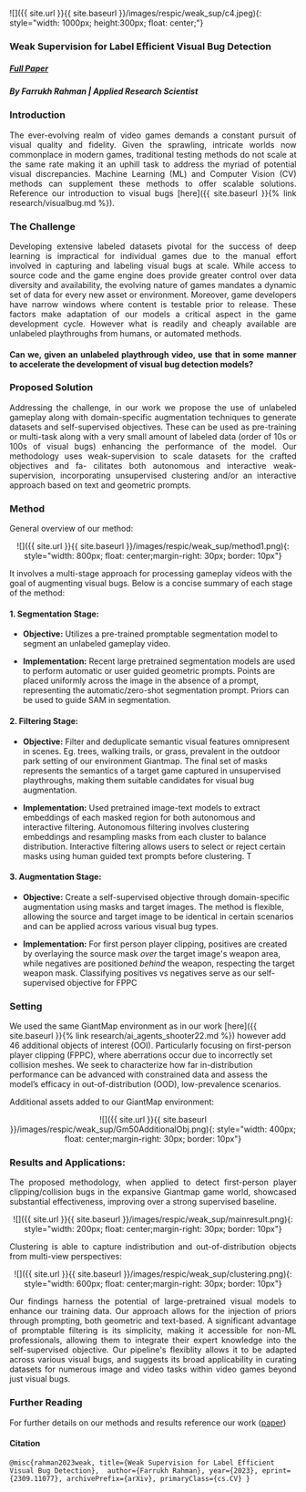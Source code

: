 ![]({{ site.url }}{{ site.baseurl }}/images/respic/weak_sup/c4.jpeg){: style="width: 1000px; height:300px; float: center;"}

### Weak Supervision for Label Efficient Visual Bug Detection 
##### [Full Paper](https://arxiv.org/abs/2309.11077)
##### By Farrukh Rahman | Applied Research Scientist 


### Introduction

<div style="text-align: justify">
The ever-evolving realm of video games demands a constant pursuit of visual quality and fidelity. Given the sprawling, intricate worlds now commonplace in modern games, traditional testing methods do not scale at the same rate making it an uphill task to address the myriad of potential visual discrepancies.  Machine Learning (ML) and Computer Vision (CV) methods can supplement these methods to offer scalable solutions. Reference our introduction to visual bugs [here]({{ site.baseurl }}{% link research/visualbug.md %}). 
</div>

### The Challenge

<div style="text-align: justify">
Developing extensive labeled datasets pivotal for the success of deep learning is impractical for individual games due to the manual effort involved in capturing and labeling visual bugs at scale. While access to source code and the game engine does provide greater control over data diversity and availability, the evolving nature of games mandates a dynamic set of data for every new asset or environment. Moreover, game developers have narrow windows where content is testable prior to release. These factors make adaptation of our models a critical aspect in the game development cycle. However what is readily and cheaply available are unlabeled playthroughs from humans, or automated methods.

#### Can we, given an unlabeled playthrough video, use that in some manner to accelerate the development of visual bug detection models?
</div>




### Proposed Solution


<div style="text-align: justify">

Addressing the challenge, in our work we propose the use of unlabeled gameplay along with domain-specific augmentation techniques to generate datasets and self-supervised objectives. These can be used as pre-training or multi-task along with a very small amount of labeled data (order of 10s or 100s of visual bugs) enhancing the performance of the model. Our
methodology uses weak-supervision to scale datasets for the crafted objectives and fa-
cilitates both autonomous and interactive weak-supervision, incorporating unsupervised
clustering and/or an interactive approach based on text and geometric prompts.
</div>



### Method

General overview of our method: 
<p align="center">
 ![]({{ site.url }}{{ site.baseurl }}/images/respic/weak_sup/method1.png){: style="width: 800px; float: center;margin-right: 30px; border: 10px"}
</p>


It involves a multi-stage approach for processing gameplay videos with the goal of augmenting visual bugs. Below is a concise summary of each stage of the method:

#### **1. Segmentation Stage:**
- **Objective:** 
   Utilizes a pre-trained promptable segmentation model to segment an unlabeled gameplay video.
   
- **Implementation:**
   Recent large pretrained segmentation models are used to perform automatic or user guided geometric prompts. Points are placed uniformly across the image in the absence of a prompt, representing the automatic/zero-shot segmentation prompt. Priors can be used to guide SAM in segmentation.

#### **2. Filtering Stage:**
- **Objective:**
   Filter and deduplicate semantic visual features omnipresent in scenes. Eg. trees, walking trails, or grass, prevalent in the outdoor park setting of our environment Giantmap. The final set of masks represents the semantics of a target game captured in unsupervised playthroughs, making them suitable candidates for visual bug augmentation.

- **Implementation:**
   Used pretrained image-text models to extract embeddings of each masked region for both autonomous and interactive filtering. Autonomous filtering involves clustering embeddings and resampling masks from each cluster to balance distribution. Interactive filtering allows users to select or reject certain masks using human guided text prompts before clustering. T


#### **3. Augmentation Stage:**
- **Objective:**
   Create a self-supervised objective through domain-specific augmentation using masks and target images. The method is flexible, allowing the source and target image to be identical in certain scenarios and can be applied across various visual bug types.

- **Implementation:**
   For first person player clipping, positives are created by overlaying the source mask *over* the target image's weapon area, while negatives are positioned *behind* the weapon, respecting the target weapon mask. Classifying positives vs negatives serve as our self-supervised objective for FPPC

### Setting
We used the same GiantMap environment as in our work [here]({{ site.baseurl }}{% link research/ai_agents_shooter22.md %}) however add 46 additional objects of interest (OOI). Particularly focusing on first-person player clipping (FPPC), where aberrations occur due to incorrectly set collision meshes. We seek to characterize how far in-distribution performance can be advanced with constrained data and assess the model’s efficacy in out-of-distribution (OOD), low-prevalence scenarios.


Additional assets added to our GiantMap environment:
<p align="center">
 ![]({{ site.url }}{{ site.baseurl }}/images/respic/weak_sup/Gm50AdditionalObj.png){: style="width: 400px; float: center;margin-right: 30px; border: 10px"}
</p>

### Results and Applications:

<div style="text-align: justify">

The proposed methodology, when applied to detect first-person player clipping/collision bugs in the expansive Giantmap game world, showcased substantial effectiveness, improving over a strong supervised baseline.

<p align="center">
 ![]({{ site.url }}{{ site.baseurl }}/images/respic/weak_sup/mainresult.png){: style="width: 200px; float: center;margin-right: 30px; border: 10px"}
</p>


Clustering is able to capture indistribution and out-of-distribution objects from multi-view perspectives:
<p align="center">
 ![]({{ site.url }}{{ site.baseurl }}/images/respic/weak_sup/clustering.png){: style="width: 600px; float: center;margin-right: 30px; border: 10px"}
</p>

Our findings harness the potential of large-pretrained visual models to enhance our training data. Our approach allows for the injection of priors through prompting, both geometric and text-based. A significant advantage of promptable filtering is its simplicity, making it accessible for non-ML professionals, allowing them to integrate their expert knowledge into the self-supervised objective. Our pipeline's flexiblity allows it to be adapted across various visual bugs, and suggests its broad applicability in curating datasets for numerous image and video tasks within video games beyond just visual bugs. 
</div>



### Further Reading
For further details on our methods and results reference our work ([paper](https://arxiv.org/abs/2309.11077))


#### Citation


`@misc{rahman2023weak,
      title={Weak Supervision for Label Efficient Visual Bug Detection}, 
      author={Farrukh Rahman},
      year={2023},
      eprint={2309.11077},
      archivePrefix={arXiv},
      primaryClass={cs.CV}
      }` 